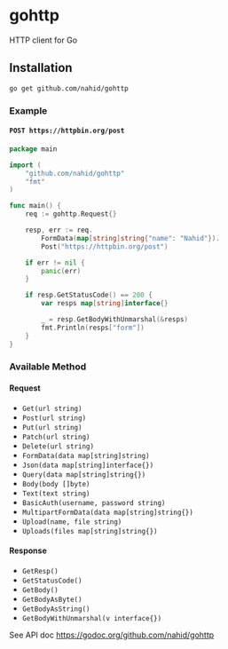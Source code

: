# gohttp
HTTP client for Go

## Installation

```
go get github.com/nahid/gohttp
```

### Example

#### `POST https://httpbin.org/post`

```go
package main

import (
	"github.com/nahid/gohttp"
	"fmt"
)

func main() {
	req := gohttp.Request{}

	resp, err := req.
		FormData(map[string]string{"name": "Nahid"}).
		Post("https://httpbin.org/post")

	if err != nil {
		panic(err)
	}

	if resp.GetStatusCode() == 200 {
		var resps map[string]interface{}

		_ = resp.GetBodyWithUnmarshal(&resps)
		fmt.Println(resps["form"])
	}
}
```

### Available Method

#### Request

- `Get(url string)`
- `Post(url string)`
- `Put(url string)`
- `Patch(url string)`
- `Delete(url string)`
- `FormData(data map[string]string)`
- `Json(data map[string]interface{})`
- `Query(data map[string]string{})`
- `Body(body []byte)`
- `Text(text string)`
- `BasicAuth(username, password string)`
- `MultipartFormData(data map[string]string{})`
- `Upload(name, file string)`
- `Uploads(files map[string]string{})`

#### Response

- `GetResp()`
- `GetStatusCode()`
- `GetBody()`
- `GetBodyAsByte()`
- `GetBodyAsString()`
- `GetBodyWithUnmarshal(v interface{})`

See API doc https://godoc.org/github.com/nahid/gohttp